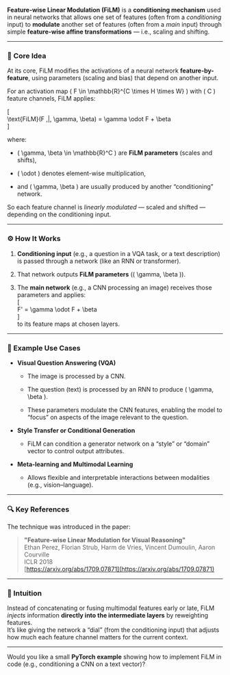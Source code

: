 **Feature-wise Linear Modulation (FiLM)** is a **conditioning mechanism** used in neural networks that allows one set of features (often from a _conditioning_ input) to **modulate** another set of features (often from a _main_ input) through simple **feature-wise affine transformations** — i.e., scaling and shifting.

---

### 🧠 Core Idea

At its core, FiLM modifies the activations of a neural network **feature-by-feature**, using parameters (scaling and bias) that depend on another input.

For an activation map ( F \in \mathbb{R}^{C \times H \times W} ) with ( C ) feature channels, FiLM applies:

[  
\text{FiLM}(F ,|, \gamma, \beta) = \gamma \odot F + \beta  
]

where:

- ( \gamma, \beta \in \mathbb{R}^C ) are **FiLM parameters** (scales and shifts),
    
- ( \odot ) denotes element-wise multiplication,
    
- and ( \gamma, \beta ) are usually produced by another “conditioning” network.
    

So each feature channel is _linearly modulated_ — scaled and shifted — depending on the conditioning input.

---

### ⚙️ How It Works

1. **Conditioning input** (e.g., a question in a VQA task, or a text description) is passed through a network (like an RNN or transformer).
    
2. That network outputs **FiLM parameters** (( \gamma, \beta )).
    
3. The **main network** (e.g., a CNN processing an image) receives those parameters and applies:  
    [  
    F' = \gamma \odot F + \beta  
    ]  
    to its feature maps at chosen layers.
    

---

### 🧩 Example Use Cases

- **Visual Question Answering (VQA)**
    
    - The image is processed by a CNN.
        
    - The question (text) is processed by an RNN to produce ( \gamma, \beta ).
        
    - These parameters modulate the CNN features, enabling the model to “focus” on aspects of the image relevant to the question.
        
- **Style Transfer or Conditional Generation**
    
    - FiLM can condition a generator network on a “style” or “domain” vector to control output attributes.
        
- **Meta-learning and Multimodal Learning**
    
    - Allows flexible and interpretable interactions between modalities (e.g., vision–language).
        

---

### 🔍 Key References

The technique was introduced in the paper:

> **"Feature-wise Linear Modulation for Visual Reasoning"**  
> Ethan Perez, Florian Strub, Harm de Vries, Vincent Dumoulin, Aaron Courville  
> ICLR 2018  
> [https://arxiv.org/abs/1709.07871](https://arxiv.org/abs/1709.07871)

---

### 🧩 Intuition

Instead of concatenating or fusing multimodal features early or late, FiLM _injects_ information **directly into the intermediate layers** by reweighting features.  
It’s like giving the network a “dial” (from the conditioning input) that adjusts how much each feature channel matters for the current context.

---

Would you like a small **PyTorch example** showing how to implement FiLM in code (e.g., conditioning a CNN on a text vector)?